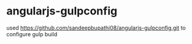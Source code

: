 # angularjs-gulpconfig
used https://github.com/sandeepbupathi08/angularjs-gulpconfig.git to configure gulp build
